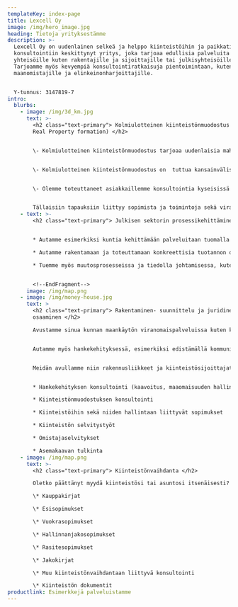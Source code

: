 ```yaml
---
templateKey: index-page
title: Lexcell Oy
image: /img/hero_image.jpg
heading: Tietoja yrityksestämme
description: >-
  Lexcell Oy on uudenlainen selkeä ja helppo kiinteistöihin ja paikkatiedon
  konsultointiin keskittynyt yritys, joka tarjoaa edullisia palveluita niin
  yhteisöille kuten rakentajille ja sijoittajille tai julkisyhteisöille.
  Tarjoamme myös kevyempiä konsultointiratkaisuja pientoimintaan, kuten
  maanomistajille ja elinkeinonharjoittajille. 


  Y-tunnus: 3147819-7
intro:
  blurbs:
    - image: /img/3d_km.jpg
      text: >-
        <h2 class="text-primary"> Kolmiulotteinen kiinteistönmuodostus (3D -
        Real Property formation) </h2>


        \- Kolmiulotteinen kiinteistönmuodostus tarjoaa uudenlaisia mahdollisuuksia toteuttaa monimutkaisia ja monitasoisia hankkeita. Keskeistä on jos maan alle tai maanpinnan yläpuolelle rakennetaan toimintoja, jotka ovat eri toteuttajilla. 


        \- Kolmiulotteinen kiinteistönmuodostus on  tuttua kansainvälisillä markkinoilla, jossa sen hyödyntäminen kotimaisissa hankkeissa edesauttaa hankkeen yhteentoimivuutta kansainvälisten toimijoiden kesken.


        \-﻿ Olemme toteuttaneet asiakkaillemme konsultointia kyseisissä tapauksissa, kun esimerkiksi maan alle rakennetaan merkittävästi erilaisia toimintoja, joita ei alkuperäisessä suunnittelussa ja kaavoituksessa ei ole vielä huomioitu. 


        Tällaisiin tapauksiin liittyy sopimista ja toimintoja sekä viranomaisten että eri toimijoiden kesken, mm. 3D-rasitteiden osalta. Ole yhteydessä ja kysy lisää vaihtoehdoista ja referensseistämme!
    - text: >-
        <h2 class="text-primary"> Julkisen sektorin prosessikehittäminen</h2>


        * Autamme esimerkiksi kuntia kehittämään palveluitaan tuomalla osaamistyötämme hankkeiden toteutukseen, ohjaukseen, raportointiin tai koulutukseen.

        * Autamme rakentamaan ja toteuttamaan konkreettisia tuotannon osia kuten suunnittelemalla ja tai toteuttamalla yksittäisiä osavaiheita kuten kaupunkimallia

        * Tuemme myös muutosprosesseissa ja tiedolla johtamisessa, kuten sparraamalla ja kouluttamalla henkilöstöä.


        <!--EndFragment-->
      image: /img/map.png
    - image: /img/money-house.jpg
      text: >
        <h2 class="text-primary"> Rakentaminen- suunnittelu ja juridinen
        osaaminen </h2>

        Avustamme sinua kunnan maankäytön viranomaispalveluissa kuten kaavoitukseen, maaomaisuuden hallintaan, rakennuslupaan ja kiinteistönmuodostukseen liittyen.


        Autamme myös hankekehityksessä, esimerkiksi edistämällä kommunikointia ja yhteistyötä kunnan kanssa ja löytämään yhdessä kanssanne mahdollisuuksia investoida maaomaisuuteen.


        Meidän avullamme niin rakennusliikkeet ja kiinteistösijoittajat kuin yksityiset toimijat saavat kokonaisvaltaista palvelua pienkiinteistöjen kehittämisessä.


        * Hankekehityksen konsultointi (kaavoitus, maaomaisuuden hallinta- ja kehittäminen)

        * Kiinteistönmuodostuksen konsultointi

        * Kiinteistöihin sekä niiden hallintaan liittyvät sopimukset

        * Kiinteistön selvitystyöt

        * Omistajaselvitykset

        * Asemakaavan tulkinta
    - image: /img/map.png
      text: >-
        <h2 class="text-primary"> Kiinteistönvaihdanta </h2>

        Oletko päättänyt myydä kiinteistösi tai asuntosi itsenäisesti? Meidän kautta saat ammattilaiset laatimat luovutuskirjat sekä muut kiinteistöihin liittyvät sopimusasiakirjat edullisesti. Avustamme prosessin läpiviemisessä myös haastavammissa tapauksissa.

        \* Kauppakirjat

        \* Esisopimukset

        \* Vuokrasopimukset

        \* Hallinnanjakosopimukset

        \* Rasitesopimukset

        \* Jakokirjat

        \* Muu kiinteistönvaihdantaan liittyvä konsultointi

        \* Kiinteistön dokumentit
productlink: Esimerkkejä palveluistamme
---
```

